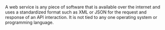 A web service is any piece of software that is available over the internet and uses a standardized format such as XML or JSON for the request and response of an API interaction. It is not tied to any one operating system or programming language.